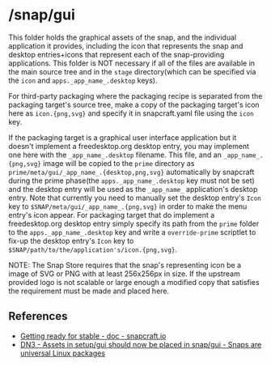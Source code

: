 # /snap/gui
This folder holds the graphical assets of the snap, and the individual application it provides, including the icon that represents the snap and desktop entries+icons that represent each of the snap-providing applications.  This folder is NOT necessary if all of the files are available in the main source tree and in the `stage` directory(which can be specified via the `icon` and `apps._app_name_.desktop` keys).

For third-party packaging where the packaging recipe is separated from the packaging target's source tree, make a copy of the packaging target's icon here as `icon.{png,svg}` and specify it in snapcraft.yaml file using the `icon` key.

If the packaging target is a graphical user interface application but it doesn't implement a freedesktop.org desktop entry, you may implement one here with the `_app_name_.desktop` filename.  This file, and an `_app_name_.{png,svg}` image will be copied to the `prime` directory as `prime/meta/gui/_app_name_.{desktop,png,svg}` automatically by snapcraft during the prime phase(the `apps._app_name_.desktop` key must not be set) and the desktop entry will be used as the `_app_name_` application's desktop entry.  Note that currently you need to manually set the desktop entry's `Icon` key to `$SNAP/meta/gui/_app_name_.{png,svg}` in order to make the menu entry's icon appear.  For packaging target that do implement a freedesktop.org desktop entry simply specify its path from the `prime` folder to the `apps._app_name_.desktop` key and write a `override-prime` scriptlet to fix-up the desktop entry's `Icon` key to `$SNAP/path/to/the/application's/icon.{png,svg}`.

NOTE: The Snap Store requires that the snap's representing icon be a image of SVG or PNG with at least 256x256px in size.  If the upstream provided logo is not scalable or large enough a modified copy that satisfies the requirement must be made and placed here.

## References
* [Getting ready for stable - doc - snapcraft.io](https://forum.snapcraft.io/t/getting-ready-for-stable/4305)
* [DN3 - Assets in setup/gui should now be placed in snap/gui - Snaps are universal Linux packages](https://docs.snapcraft.io/deprecation-notices/dn3)
